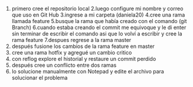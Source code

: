 1. primero cree el repositorio local 
2.luego configure mi nombre y correo que uso en Git Hub
3.ingrese a mi carpeta (daniela20)
4.cree una rama llamada feature 
5.busque la rama que había creado con el comando (git Branch)
6.cuando estaba creando el commit me equivoque y le di enter sin terminar de escribir el comando asi que lo volví a escribir y cree la rama feature
7.despues regrese a la rama master 
8. después fusione los cambios de la rama feature en master
9. cree una rama hotfix y agregué un cambio critico
10. con reflog explore el historial y restaure un commit perdido 
11. después cree un conflicto entre dos ramas 
12. lo solucione manualmente con Notepad y edite el archivo para solucionar el problema

